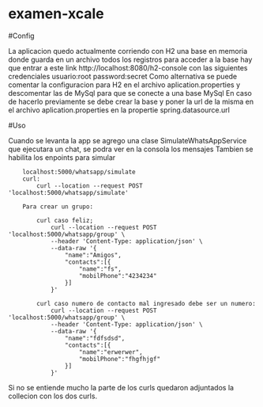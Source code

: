 # examen-xcale

#Config

La aplicacion quedo actualmente corriendo con H2 una base en memoria donde guarda en un archivo todos los registros
para acceder a la base hay que entrar a este link http://localhost:8080/h2-console con las siguientes credenciales
usuario:root
password:secret
Como alternativa se puede comentar la configuracion para H2 en el archivo aplication.properties y descomentar las de MySql para que se conecte
a una base MySql
En caso de hacerlo previamente se debe crear la base y poner la url de la misma en el archivo aplication.properties 
en la propertie spring.datasource.url

#Uso

Cuando se levanta la app se agrego una clase SimulateWhatsAppService que ejecutara un chat, se podra ver en la consola los mensajes
Tambien se habilita los enpoints para simular

		localhost:5000/whatsapp/simulate
		curl:
			curl --location --request POST 'localhost:5000/whatsapp/simulate'
			
		Para crear un grupo:
		
			curl caso feliz;
				curl --location --request POST 'localhost:5000/whatsapp/group' \
				--header 'Content-Type: application/json' \
				--data-raw '{
					"name":"Amigos",
					"contacts":[{
						"name":"fs",
						"mobilPhone":"4234234"
					}]
				}'
				
			curl caso numero de contacto mal ingresado debe ser un numero:
				curl --location --request POST 'localhost:5000/whatsapp/group' \
				--header 'Content-Type: application/json' \
				--data-raw '{
					"name":"fdfsdsd",
					"contacts":[{
						"name":"erwerwer",
						"mobilPhone":"fhgfhjgf"
					}]
				}'
			
Si no se entiende mucho la parte de los curls quedaron adjuntados la collecion con los dos curls.
